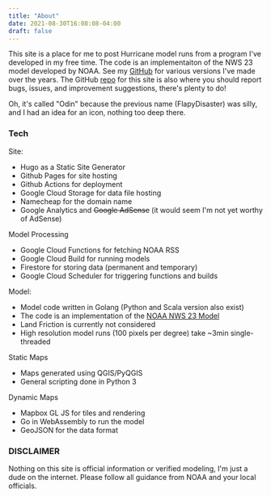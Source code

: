 ```yaml
---
title: "About"
date: 2021-08-30T16:08:08-04:00
draft: false
---
```


This site is a place for me to post Hurricane model runs from a program I've developed in my free time.  The code is an implementaiton of the NWS 23 model developed by NOAA.  See my [GitHub](https://github.com/cliftbar) for various versions I've made over the years.  The GitHub [repo](https://github.come/cliftbar/godin) for this site is also where you should report bugs, issues, and improvement suggestions, there's plenty to do!

Oh, it's called "Odin" because the previous name (FlapyDisaster) was silly, and I had an idea for an icon, nothing too deep there.

### Tech
Site:
- Hugo as a Static Site Generator
- Github Pages for site hosting
- Github Actions for deployment
- Google Cloud Storage for data file hosting
- Namecheap for the domain name
- Google Analytics and ~~Google AdSense~~ (it would seem I'm not yet worthy of AdSense)

Model Processing
- Google Cloud Functions for fetching NOAA RSS
- Google Cloud Build for running models
- Firestore for storing data (permanent and temporary)
- Google Cloud Scheduler for triggering functions and builds

Model:
- Model code written in Golang (Python and Scala version also exist)
- The code is an implementation of the [NOAA NWS 23 Model](https://repository.library.noaa.gov/view/noaa/6948)
- Land Friction is currently not considered
- High resolution model runs (100 pixels per degree) take ~3min single-threaded

Static Maps
- Maps generated using QGIS/PyQGIS
- General scripting done in Python 3

Dynamic Maps
- Mapbox GL JS for tiles and rendering
- Go in WebAssembly to run the model
- GeoJSON for the data format

### DISCLAIMER
Nothing on this site is official information or verified modeling, I'm just a dude on the internet.  Please follow all guidance from NOAA and your local officials.

